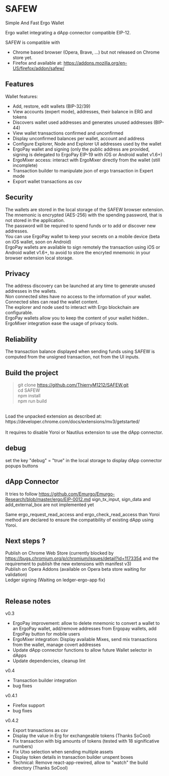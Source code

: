 # SAFEW  

Simple And Fast Ergo Wallet

Ergo wallet integrating a dApp connector compatible EIP-12.

SAFEW is compatible with 
- Chrome based browser (Opera, Brave, ...) but not released on Chrome store yet.
- Firefox and available at: https://addons.mozilla.org/en-US/firefox/addon/safew/

## Features
Wallet features:
 - Add, restore, edit wallets (BIP-32/39)
 - View accounts (expert mode), addresses, their balance in ERG and tokens
 - Discovers wallet used addresses and generates unused addresses (BIP-44)
 - View wallet transactions confirmed and unconfirmed
 - Display unconfirmed balances per wallet, account and address
 - Configure Explorer, Node and Explorer UI addresses used by the wallet
 - ErgoPay wallet and signing (only the public address are provided, signing is delegated to ErgoPay EIP-19 with iOS or Android wallet v1.6+)
 - ErgoMixer access: interact with ErgoMixer directly from the wallet (still incomplete)
 - Transaction builder to manipulate json of ergo transaction in Expert mode
 - Export wallet transactions as csv

## Security
The wallets are stored in the local storage of the SAFEW browser extension.<br/>
The mnemonic is encrypted (AES-256) with the spending password, that is not stored in the application.<br/>
The password will be required to spend funds or to add or discover new addresses.<br/>
You can use ErgoPay wallet to keep your secrets on a mobile device (beta on iOS wallet, soon on Android)<br/>
ErgoPay wallets are available to sign remotely the transaction using iOS or Android wallet v1.6+, to avoid to store the encryted mnemonic in your browser extension local storage.<br/>

## Privacy
The address discovery can be launched at any time to generate unused addresses in the wallets.<br/>
Non connected sites have no access to the information of your wallet.<br/>
Connected sites can read the wallet content.<br/>
The explorer and node used to interact with Ergo blockchain are configurable.<br/>
ErgoPay wallets allow you to keep the content of your wallet hidden..<br/>
ErgoMixer integration ease the usage of privacy tools.<br/>

## Reliability
The transaction balance displayed when sending funds using SAFEW is computed from the unsigned transaction, not from the UI inputs.<br/>

## Build the project
> git clone https://github.com/ThierryM1212/SAFEW.git<br/>
> cd SAFEW <br/>
> npm install <br/>
> npm run build <br/>
<br/>
Load the unpacked extension as described at: https://developer.chrome.com/docs/extensions/mv3/getstarted/ <br/>
<br/>
It requires to disable Yoroi or Nautilus extension to use the dApp connector.<br/>

## debug
set the key "debug" = "true" in the local storage to display dApp connector popups buttons

## dApp Connector
It tries to follow https://github.com/Emurgo/Emurgo-Research/blob/master/ergo/EIP-0012.md
sign_tx_input, sign_data and add_external_box are not implemented yet

Same ergo_request_read_access and ergo_check_read_access than Yoroi method are declared to ensure the compatibility of existing dApp using Yoroi.

## Next steps ?
Publish on Chrome Web Store (currently blocked by https://bugs.chromium.org/p/chromium/issues/detail?id=1173354 and the requirement to publish the new extensions with manifest v3)<br/>
Publish on Opera Addons (available on Opera beta store waiting for validation)<br/>
Ledger signing (Waiting on ledger-ergo-app fix)<br/>
<br/>

## Release notes
v0.3
- ErgoPay improvement: allow to delete mnemonic to convert a wallet to an ErgoPay wallet, add/remove addresses from Ergopay wallets, add ErgoPay button for mobile users
- ErgoMixer integration: Display available Mixes, send mix transactions from the wallet, manage covert addresses
- Update dApp connector functions to allow future Wallet selector in dApps
- Update dependencies, cleanup lint

v0.4
- Transaction builder integration
- bug fixes

v0.4.1
- Firefox support
- bug fixes

v0.4.2
- Export transactions as csv
- Display the value in Erg for exchangeable tokens (Thanks SoCool)
- Fix transaction with big amounts of tokens (tested with 18 significative numbers)
- Fix Utxo selection when sending multiple assets
- Display token details in transaction builder unspent boxes
- Technical: Remove react-app-rewired, allow to "watch" the build directory (Thanks SoCool)
